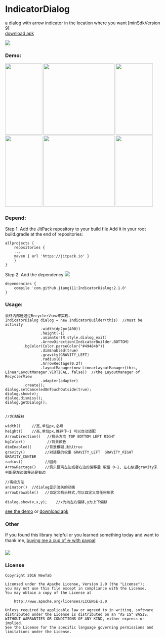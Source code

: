 # IndicatorDialog
a dialog with arrow indicator in the location where you want [minSdkVersion 9] <br />
[download apk](https://raw.githubusercontent.com/jiang111/IndicatorDialog/master/art/app.apk)

[![](https://jitpack.io/v/jiang111/IndicatorDialog.svg)](https://jitpack.io/#jiang111/IndicatorDialog)


### Demo:

<p>
<img src="https://raw.githubusercontent.com/jiang111/IndicatorDialog/master/art/left_1.png" width="120" height="230" alt=""  />
<img src="https://raw.githubusercontent.com/jiang111/IndicatorDialog/master/art/l2.png"  width="120" height="230" alt="" />
<img src="https://raw.githubusercontent.com/jiang111/IndicatorDialog/master/art/l3.png" width="120" height="230" alt="" />
<img src="https://raw.githubusercontent.com/jiang111/IndicatorDialog/master/art/d1.png"  width="120" height="230" alt="" />
<img src="https://raw.githubusercontent.com/jiang111/IndicatorDialog/master/art/d2.png"  width="120" height="230" alt="" />
<img src="https://raw.githubusercontent.com/jiang111/IndicatorDialog/master/art/d3.png"  width="120" height="230" alt="" />
</p>


### Depend:
Step 1. Add the JitPack repository to your build file
Add it in your root build.gradle at the end of repositories:
```
allprojects {
    repositories {
	...
	maven { url 'https://jitpack.io' }
    }
}
```
Step 2. Add the dependency [![](https://jitpack.io/v/jiang111/IndicatorDialog.svg)](https://jitpack.io/#jiang111/IndicatorDialog)

```
dependencies {
    compile 'com.github.jiang111:IndicatorDialog:2.1.0'
}
```

### Usage:
```
最终内部是通过RecyclerView来实现.
IndicatorDialog dialog = new IndicatorBuilder(this)  //must be activity
                .width(dp2px(400))                      
                .height(-1)                        
                .animator(R.style.dialog_exit) 
                .ArrowDirection(IndicatorBuilder.BOTTOM)     
		.bgColor(Color.parseColor("#49484b"))  
                .dimEnabled(true)                     
                .gravity(GRAVITY_LEFT)                
                .radius(8)                            
                .ArrowRectage(0.2f)                  
                .layoutManager(new LinearLayoutManager(this, LinearLayoutManager.VERTICAL, false))  //the LayoutManager of RecyclerView
                .adapter(adapter)
		.create();           
dialog.setCanceledOnTouchOutside(true);               
dialog.show(v);                                                                     
dialog.dismiss();                                    
dialog.getDialog();                                 


//方法解释

width()     //宽,单位px,必填
height()    //高,单位px,推荐传-1 可以自动适配
ArrowDirection()   //箭头方向 TOP BOTTOM LEFT RIGHT
bgColor()          //背景颜色
dimEnabled()      //背景模糊,默认true
gravity()         //对话框的权重 GRAVITY_LEFT  GRAVITY_RIGHT  GRAVITY_CENTER
radius()          //圆角
ArrowRectage()    //箭头距离左边或者右边的偏移量 取值 0-1, 左右依据gravity来判断是左边偏移还是右边

//高级方法
animator()  //dialog显示消失的动画
arrowDrawable()   //自定义箭头样式,可以自定义成任何形状

dialog.show(v,x,y);    //x为向左右偏移,y为上下偏移   

```
[see the demo](https://github.com/jiang111/IndicatorDialog/blob/master/app/src/main/java/com/jiang/android/indicatordialogdemo/MainActivity.java) or [download apk](https://raw.githubusercontent.com/jiang111/IndicatorDialog/master/art/app.apk)


### Other
 If you found this library helpful or you learned something today and want to thank me, [buying me a cup of ☕️  with paypal](https://www.paypal.me/jyuesong) <br /><br />
![](https://raw.githubusercontent.com/jiang111/RxJavaApp/master/qrcode/wechat_alipay.png)


### License

    Copyright 2016 NewTab

    Licensed under the Apache License, Version 2.0 (the "License");
    you may not use this file except in compliance with the License.
    You may obtain a copy of the License at

        http://www.apache.org/licenses/LICENSE-2.0

    Unless required by applicable law or agreed to in writing, software
    distributed under the License is distributed on an "AS IS" BASIS,
    WITHOUT WARRANTIES OR CONDITIONS OF ANY KIND, either express or implied.
    See the License for the specific language governing permissions and
    limitations under the License.

